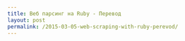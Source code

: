 ```yaml
---
title: Веб парсинг на Ruby - Перевод
layout: post
permalink: /2015-03-05-web-scraping-with-ruby-perevod/
---
```

